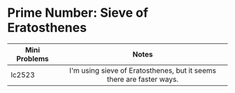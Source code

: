 # Prime Number: Sieve of Eratosthenes

| Mini Problems |                                Notes                                 |
| ------------- | :------------------------------------------------------------------: |
| lc2523        | I'm using sieve of Eratosthenes, but it seems there are faster ways. |
